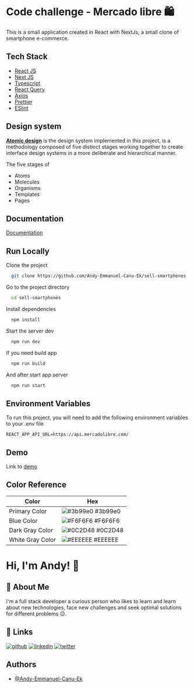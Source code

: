 # Code challenge - Mercado libre 🛍️

This is a small application created in React with NextJs, a small clone of smartphone e-commerce.

## Tech Stack

- [React JS](https://es.reactjs.org/)
- [Next JS](https://nextjs.org/)
- [Typescript](https://www.typescriptlang.org/)
- [React Query](https://react-query.tanstack.com/)
- [Axios](https://axios-http.com/docs/intro)
- [Prettier](https://prettier.io/)
- [ESlint](https://eslint.org/)

## Design system

[**Atomic design**](https://atomicdesign.bradfrost.com/chapter-2/) is the design system implemented in this project,
is a methodology composed of five distinct stages working
together to create interface design systems in a more
deliberate and hierarchical manner.

The five stages of

- Atoms
- Molecules
- Organisms
- Templates
- Pages

## Documentation

[Documentation](https://drive.google.com/file/d/1s-iftaoTZ4L_hleoFOEAhBmhi7S5eDwj/view?usp=sharing)

## Run Locally

Clone the project

```bash
  git clone https://github.com/Andy-Emmanuel-Canu-Ek/sell-smartphones
```

Go to the project directory

```bash
  cd sell-smartphones
```

Install dependencies

```bash
  npm install
```

Start the server dev

```bash
  npm run dev
```

If you need build app

```bash
  npm run build
```

And after start app server

```bash
  npm run start
```

## Environment Variables

To run this project, you will need to add the following environment variables to your .env file

`REACT_APP_API_URL=https://api.mercadolibre.com/`

## Demo

Link to [demo](https://code-challenge-mercado-libre.herokuapp.com/)

## Color Reference

| Color                | Hex                                                              |
| -------------------- | ---------------------------------------------------------------- |
| Primary Color        | ![#3b99e0](https://via.placeholder.com/10/FFE600?text=+) #3b99e0 |
| Blue Color           | ![#F6F6F6](https://via.placeholder.com/10/3483FA?text=+) #F6F6F6 |
| Dark Gray Color      | ![#0C2D48](https://via.placeholder.com/10/666666?text=+) #0C2D48 |
| White Gray Color     | ![#EEEEEE](https://via.placeholder.com/10/EEEEEE?text=+) #EEEEEE |

# Hi, I'm Andy! 👋

## 🚀 About Me

I'm a full stack developer a curious person who likes to learn and learn about new technologies,
face new challenges and seek optimal solutions for different problems 😉.

## 🔗 Links

[![github](https://img.shields.io/badge/github-000?style=for-the-badge&logo=ko-fi&logoColor=white)](https://github.com/Andy-Emmanuel-Canu-Ek)
[![linkedin](https://img.shields.io/badge/linkedin-0A66C2?style=for-the-badge&logo=linkedin&logoColor=white)](https://www.linkedin.com/in/andy-emmanuel-canul-ek/)
[![twitter](https://img.shields.io/badge/twitter-1DA1F2?style=for-the-badge&logo=twitter&logoColor=white)](https://twitter.com/andycanul17)

## Authors

- [@Andy-Emmanuel-Canu-Ek](https://github.com/Andy-Emmanuel-Canu-Ek)
